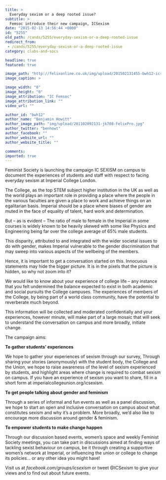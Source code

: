 ```yaml
---
title: >
  Everyday sexism or a deep rooted issue?
subtitle: >
  Femsoc introduce their new campaign, ICSexism
date: "2015-02-13 14:56:44 +0000"
id: "5255"
old_path: /cands/5255/everyday-sexism-or-a-deep-rooted-issue
redirect_from:
 - /cands/5255/everyday-sexism-or-a-deep-rooted-issue
category: clubs-and-socs

headline: true
featured: true

image_path: "http://felixonline.co.uk/img/upload/201502131455-bwh12-icsexism.png"
image_caption: >

image_width: "0"
image_height: "0"
image_attribution: "IC Femsoc"
image_attribution_link: ""
video_url: ""

author_id: "bwh12"
author_name: "Benjamin Howitt"
author_image_path: "img/upload/201102092131-jk708-FelixPro.jpg"
author_twitter: "benhowt"
author_facebook: ""
author_website_url: ""
author_website_title: ""

comments:
imported: true
---
```


Feminist Society is launching the campaign IC SEXISM on campus to document the experiences of students and staff with respect to facing everyday sexism at Imperial College London.

The College, as the top STEM subject higher institution in the UK as well as the world plays an important role in providing a place where the people in the various faculties are given a place to work and achieve things on an egalitarian basis. Imperial should be a place where biases of gender are muted in the face of equality of talent, hard work and determination.

But – as is evident – The ratio of male to female in the Imperial in some courses is widely known to be heavily skewed with some like Physics and Engineering being far over the college average of 65% male students.

This disparity, attributed to and integrated with the wider societal issues to do with gender, makes Imperial vulnerable to the gender discrimination that may sweep into various aspects of the wellbeing of the members.

Hence, it is important to get a conversation started on this. Innocuous statements may hide the bigger picture. It is in the pixels that the picture is hidden, so why not zoom into it?

We would like to know about your experience of college life – any instance that you felt undermined the balance expected to exist in both academic and social pursuits the College campuses. The experiences of members of the College, by being part of a world class community, have the potential to reverberate much beyond.

This information will be collected and moderated confidentially and your experiences, however minute, will make part of a large mosaic that will seek to understand the conversation on campus and more broadly, initiate change.

The campaign aims:

__To gather students’ experiences__

We hope to gather your experiences of sexism through our survey, Through sharing your stories (anonymously) with the student body, the College and the Union, we hope to raise awareness of the level of sexism experienced by students, and highlight areas where change is required to combat sexism on campus. If you have an experience of sexism you want to share, fill in a short form at imperialcollegeunion.org/icsexism.

__To get people talking about gender and feminism__

Through a series of informal and fun events as well as a panel discussion, we hope to start an open and inclusive conversation on campus about what constitutes sexism and why it’s a problem. More broadly, we’d also like to encourage more discussion around gender & feminism.

__To empower students to make change happen__

Through our discussion based events, women’s space and weekly Feminist Society meetings, you can take part in discussions aimed at finding ways of tackling sexist behaviour on campus, be it through creating a supportive women’s network at Imperial, or influencing the union or college to change its policies... or any other idea you might have!

Visit us at _facebook.com/groups/icsexism_ or tweet @ICSexism to give your views and to find out about future events.
